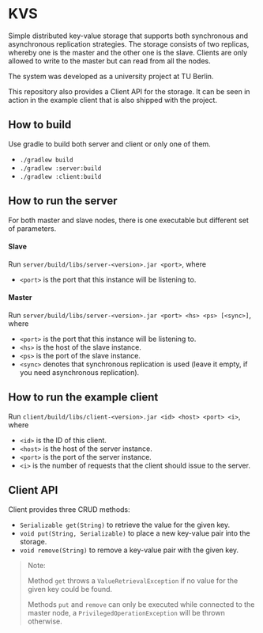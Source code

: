 # KVS

Simple distributed key-value storage that supports both synchronous and asynchronous replication strategies.
The storage consists of two replicas, whereby one is the master and the other one is the slave. Clients are only
allowed to write to the master but can read from all the nodes.

The system was developed as a university project at TU Berlin.

This repository also provides a Client API for the storage. It can be seen in action in the example client that is also shipped with the project.


## How to build

Use gradle to build both server and client or only one of them.

- `./gradlew build`
- `./gradlew :server:build`
- `./gradlew :client:build`

## How to run the server

For both master and slave nodes, there is one executable but different set of parameters.

#### Slave

Run `server/build/libs/server-<version>.jar <port>`, where

- `<port>` is the port that this instance will be listening to.

#### Master

Run `server/build/libs/server-<version>.jar <port> <hs> <ps> [<sync>]`, where

- `<port>` is the port that this instance will be listening to.
- `<hs>` is the host of the slave instance.
- `<ps>` is the port of the slave instance.
- `<sync>` denotes that synchronous replication is used (leave it empty, if you need asynchronous replication).


## How to run the example client

Run `client/build/libs/client-<version>.jar <id> <host> <port> <i>`, where

- `<id>` is the ID of this client.
- `<host>` is the host of the server instance.
- `<port>` is the port of the server instance.
- `<i>` is the number of requests that the client should issue to the server.


## Client API

Client provides three CRUD methods:

- `Serializable get(String)` to retrieve the value for the given key.
- `void put(String, Serializable)` to place a new key-value pair into the storage.
- `void remove(String)` to remove a key-value pair with the given key.

> Note:
>
> Method `get` throws a `ValueRetrievalException` if no value for the given key could be found.
>
> Methods `put` and `remove` can only be executed while connected to the master node, a `PrivilegedOperationException` will
> be thrown otherwise.


